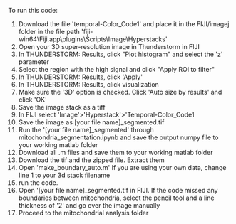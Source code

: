 To run this code:
1. Download the file 'temporal-Color_Code1' and place it in the FIJI/imagej folder in the file path 'fiji-win64\Fiji.app\plugins\Scripts\Image\Hyperstacks'
2. Open your 3D super-resolution image in Thunderstorm in FIJI
3. In THUNDERSTORM: Results, click "Plot histogram" and select the 'z' parameter
4. Select the region with the high signal and click "Apply ROI to filter"
5. In THUNDERSTORM: Results, click 'Apply'
6. In THUNDERSTORM: Results, click visualization
7. Make sure the '3D' option is checked. Click 'Auto size by results' and click 'OK'
8. Save the image stack as a tiff
9. In FIJI select 'Image'>'Hyperstack'>'Temporal-Color_Code1
10. Save the image as [your file name]_segmented.tif
11. Run the '[your file name]_segmented' through mitochondria_segmentation.ipynb and save the output numpy file to your working matlab folder
12. Download all .m files and save them to your working matlab folder
13. Download the tif and the zipped file. Extract them
14. Open 'make_boundary_auto.m' If you are using your own data, change line 1 to your 3d stack filename
15. run the code.
16. Open '[your file name]_segmented.tif in FIJI. If the code missed any boundaries between mitochondria, select the pencil tool and a line thickness of '2' and go over the image manually
17. Proceed to the mitochondrial analysis folder

